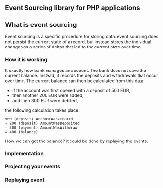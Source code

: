 ## Event Sourcing library for PHP applications

## What is event sourcing
Event sourcing is a specific procedure for storing data. event sourcing does not persist the current state of a record, but instead stores the individual changes as a series of deltas that led to the current state over time.

### How it is working
It exactly how bank manages an account. The bank does not save the current balance. Instead, it records the deposits and withdrawals that occur over time. The current balance can then be calculated from this data:

- if the account was first opened with a deposit of 500 EUR,
- then another 200 EUR were added,
- and then 300 EUR were debited,

the following calculation takes place:

```
500 (deposit) AccountWasCreated
+ 200 (deposit) AmountWasDeposited
- 300 (payment) AmountWasWithdraw
= 400 (balance)
```
How we can get the balance? it could be done by replaying the events.

### Implementation

### Projecting your events

### Replaying event



